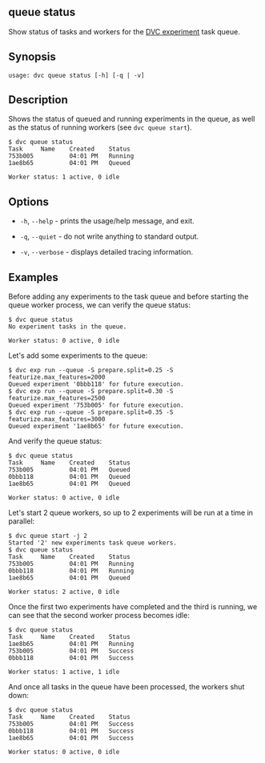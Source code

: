 ## queue status

Show status of tasks and workers for the [DVC experiment] task queue.

[dvc experiment]: /doc/user-guide/experiment-management

## Synopsis

```usage
usage: dvc queue status [-h] [-q | -v]
```

## Description

Shows the status of queued and running experiments in the queue, as well as the
status of running workers (see `dvc queue start`).

```cli
$ dvc queue status
Task     Name    Created    Status
753b005          04:01 PM   Running
1ae8b65          04:01 PM   Queued

Worker status: 1 active, 0 idle
```

## Options

- `-h`, `--help` - prints the usage/help message, and exit.

- `-q`, `--quiet` - do not write anything to standard output.

- `-v`, `--verbose` - displays detailed tracing information.

## Examples

Before adding any experiments to the task queue and before starting the queue
worker process, we can verify the queue status:

```cli
$ dvc queue status
No experiment tasks in the queue.

Worker status: 0 active, 0 idle
```

Let's add some experiments to the queue:

```cli
$ dvc exp run --queue -S prepare.split=0.25 -S featurize.max_features=2000
Queued experiment '0bbb118' for future execution.
$ dvc exp run --queue -S prepare.split=0.30 -S featurize.max_features=2500
Queued experiment '753b005' for future execution.
$ dvc exp run --queue -S prepare.split=0.35 -S featurize.max_features=3000
Queued experiment '1ae8b65' for future execution.
```

And verify the queue status:

```cli
$ dvc queue status
Task     Name    Created    Status
753b005          04:01 PM   Queued
0bbb118          04:01 PM   Queued
1ae8b65          04:01 PM   Queued

Worker status: 0 active, 0 idle
```

Let's start 2 queue workers, so up to 2 experiments will be run at a time in
parallel:

```cli
$ dvc queue start -j 2
Started '2' new experiments task queue workers.
$ dvc queue status
Task     Name    Created    Status
753b005          04:01 PM   Running
0bbb118          04:01 PM   Running
1ae8b65          04:01 PM   Queued

Worker status: 2 active, 0 idle
```

Once the first two experiments have completed and the third is running, we can
see that the second worker process becomes idle:

```cli
$ dvc queue status
Task     Name    Created    Status
1ae8b65          04:01 PM   Running
753b005          04:01 PM   Success
0bbb118          04:01 PM   Success

Worker status: 1 active, 1 idle
```

And once all tasks in the queue have been processed, the workers shut down:

```cli
$ dvc queue status
Task     Name    Created    Status
753b005          04:01 PM   Success
0bbb118          04:01 PM   Success
1ae8b65          04:01 PM   Success

Worker status: 0 active, 0 idle
```
